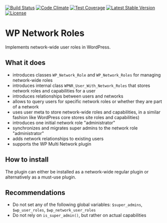 [![Build Status](https://api.travis-ci.org/felixarntz/wp-network-roles.png?branch=master)](https://travis-ci.org/felixarntz/wp-network-roles)
[![Code Climate](https://codeclimate.com/github/felixarntz/wp-network-roles/badges/gpa.svg)](https://codeclimate.com/github/felixarntz/wp-network-roles)
[![Test Coverage](https://codeclimate.com/github/felixarntz/wp-network-roles/badges/coverage.svg)](https://codeclimate.com/github/felixarntz/wp-network-roles/coverage)
[![Latest Stable Version](https://poser.pugx.org/felixarntz/wp-network-roles/version)](https://packagist.org/packages/felixarntz/wp-network-roles)
[![License](https://poser.pugx.org/felixarntz/wp-network-roles/license)](https://packagist.org/packages/felixarntz/wp-network-roles)

# WP Network Roles

Implements network-wide user roles in WordPress.

## What it does

* introduces classes `WP_Network_Role` and `WP_Network_Roles` for managing network-wide roles
* introduces internal class `WPNR_User_With_Network_Roles` that stores network roles and capabilities for a user
* introduces relationships between users and networks
* allows to query users for specific network roles or whether they are part of a network
* uses user meta to store network-wide roles and capabilities, in a similar fashion like WordPress core stores site roles and capabilities)
* introduces one initial network role "administrator"
* synchronizes and migrates super admins to the network role "administrator"
* adds network relationships to existing users
* supports the WP Multi Network plugin

## How to install

The plugin can either be installed as a network-wide regular plugin or alternatively as a must-use plugin.

## Recommendations

* Do not set any of the following global variables: `$super_admins`, `$wp_user_roles`, `$wp_network_user_roles`
* Do not rely on `is_super_admin()`, but rather on actual capabilities
